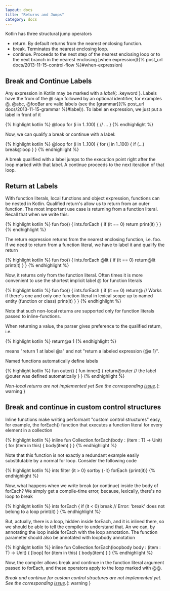 ```yaml
---
layout: docs
title: "Returns and Jumps"
category: docs
---
```


Kotlin has three structural jump operators

* return. By default returns from the nearest enclosing function.
* break. Terminates the nearest enclosing loop.
* continue. Proceeds to the next step of the nearest enclosing loop or to the next branch in the nearest enclosing [when expression]({% post_url docs/2013-11-15-control-flow %}#when-expression)

## Break and Continue Labels

Any expression in Kotlin may be marked with a *label*{: .keyword }.
Labels have the from of the @ sign followed by an optional identifier, for examples @, @abc, @fooBar are valid labels (see the [grammar]({% post_url docs/2013-11-15-grammar %}#label)).
To label an expression, we just put a label in front of it

{% highlight kotlin %}
@loop for (i in 1..100) {
  // ...
}
{% endhighlight %}

Now, we can qualify a break or continue with a label:

{% highlight kotlin %}
@loop for (i in 1..100) {
  for (j in 1..100) {
    if (...)
      break@loop
  }
}
{% endhighlight %}

A break qualified with a label jumps to the execution point right after the loop marked with that label. A continue proceeds to the next iteration of that loop.


## Return at Labels

With function literals, local functions and object expression, functions can be nested in Kotlin. Qualified return's allow us to return from an outer function. The most important use case is returning from a function literal. Recall that when we write this:

{% highlight kotlin %}
fun foo() {
  ints.forEach {
    if (it == 0) return
    print(it)
  }
}
{% endhighlight %}

The return expression returns from the nearest enclosing function, i.e. foo. If we need to return from a function literal, we have to label it and qualify the return

{% highlight kotlin %}
fun foo() {
  ints.forEach @lit {
    if (it == 0) return@lit
    print(it)
  }
}
{% endhighlight %}

Now, it returns only from the function literal. Often times it is more convenient to use the shortest implicit label @ for function literals

{% highlight kotlin %}
fun foo() {
  ints.forEach {
    if (it == 0) return@ // Works if there's one and only one function literal in lexical scope up to named entity (function or class)
    print(it)
  }
}
{% endhighlight %}

Note that such non-local returns are supported only for function literals passed to inline-functions.

When returning a value, the parser gives preference to the qualified return, i.e.

{% highlight kotlin %}
return@a 1
{% endhighlight %}

means "return 1 at label @a" and not "return a labeled expression (@a 1)".

Named functions automatically define labels

{% highlight kotlin %}
fun outer() {
  fun inner() {
    return@outer // the label @outer was defined automatically
  }
}
{% endhighlight %}

*Non-local returns are not implemented yet
 See the corresponding [issue](http://youtrack.jetbrains.com/issue/KT-1435).*{: warning }

## Break and continue in custom control structures

Inline functions make writing performant "custom control structures" easy, for example, the forEach() function that executes a function literal for every element in a collection

{% highlight kotlin %}
inline fun <T> Collection<T>.forEach(body : (item : T) -> Unit) {
  for (item in this) {
    body(item)
  }
}
{% endhighlight %}

Note that this function is not exactly a redundant example easily substitutable by a normal for loop. Consider the following code

{% highlight kotlin %}
ints filter {it > 0} sortby {-it} forEach {print(it)}
{% endhighlight %}

Now, what happens when we write break (or continue) inside the body of forEach? We simply get a compile-time error, because, lexically, there's no loop to break

{% highlight kotlin %}
ints forEach {
  if (it < 0) break // Error: 'break' does not belong to a loop
  print(it)
}
{% endhighlight %}

But, actually, there is a loop, hidden inside forEach, and it is inlined there, so we should be able to tell the compiler to understand that. An we can, by annotating the loop inside forEach with the loop annotation. The function parameter should also be annotated with loopbody annotation

{% highlight kotlin %}
inline fun <T> Collection<T>.forEach(loopbody body : (item : T) -> Unit) {
  [loop] for (item in this) {
    body(item)
  }
}
{% endhighlight %}

Now, the compiler allows break and continue in the function literal argument passed to forEach, and these operators apply to the loop marked with @@.

*Break and continue for custom control structures are not implemented yet. See the corresponding [issue](http://youtrack.jetbrains.com/issue/KT-1436).*{: warning }
